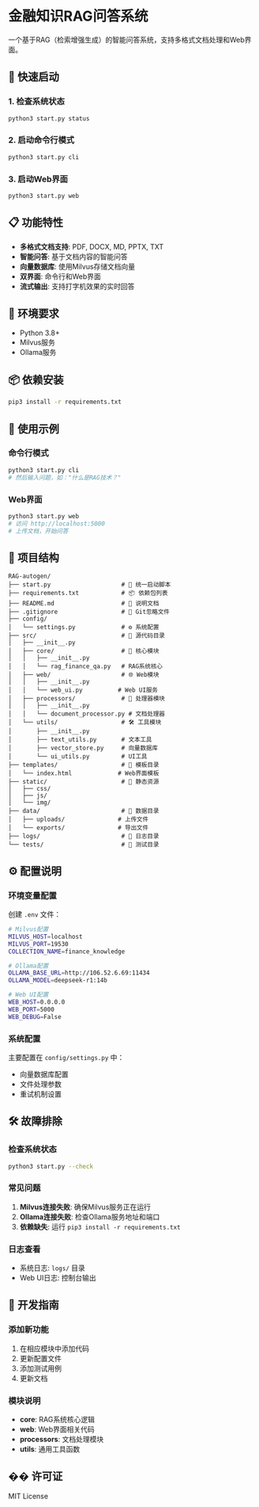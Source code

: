 # 金融知识RAG问答系统

一个基于RAG（检索增强生成）的智能问答系统，支持多格式文档处理和Web界面。

## 🚀 快速启动

### 1. 检查系统状态
```bash
python3 start.py status
```

### 2. 启动命令行模式
```bash
python3 start.py cli
```

### 3. 启动Web界面
```bash
python3 start.py web
```

## 📋 功能特性

- **多格式文档支持**: PDF, DOCX, MD, PPTX, TXT
- **智能问答**: 基于文档内容的智能问答
- **向量数据库**: 使用Milvus存储文档向量
- **双界面**: 命令行和Web界面
- **流式输出**: 支持打字机效果的实时回答

## 🔧 环境要求

- Python 3.8+
- Milvus服务
- Ollama服务

## 📦 依赖安装

```bash
pip3 install -r requirements.txt
```

## 🎯 使用示例

### 命令行模式
```bash
python3 start.py cli
# 然后输入问题，如："什么是RAG技术？"
```

### Web界面
```bash
python3 start.py web
# 访问 http://localhost:5000
# 上传文档，开始问答
```

## 📁 项目结构

```
RAG-autogen/
├── start.py                    # 🚀 统一启动脚本
├── requirements.txt            # 📦 依赖包列表
├── README.md                   # 📖 说明文档
├── .gitignore                  # 🚫 Git忽略文件
├── config/
│   └── settings.py             # ⚙️ 系统配置
├── src/                        # 📁 源代码目录
│   ├── __init__.py
│   ├── core/                   # 🧠 核心模块
│   │   ├── __init__.py
│   │   └── rag_finance_qa.py   # RAG系统核心
│   ├── web/                    # 🌐 Web模块
│   │   ├── __init__.py
│   │   └── web_ui.py          # Web UI服务
│   ├── processors/             # 📄 处理器模块
│   │   ├── __init__.py
│   │   └── document_processor.py # 文档处理器
│   └── utils/                  # 🛠️ 工具模块
│       ├── __init__.py
│       ├── text_utils.py       # 文本工具
│       ├── vector_store.py     # 向量数据库
│       └── ui_utils.py         # UI工具
├── templates/                  # 🎨 模板目录
│   └── index.html             # Web界面模板
├── static/                     # 📱 静态资源
│   ├── css/
│   ├── js/
│   └── img/
├── data/                       # 💾 数据目录
│   ├── uploads/               # 上传文件
│   └── exports/               # 导出文件
├── logs/                       # 📝 日志目录
└── tests/                      # 🧪 测试目录
```

## ⚙️ 配置说明

### 环境变量配置
创建 `.env` 文件：
```bash
# Milvus配置
MILVUS_HOST=localhost
MILVUS_PORT=19530
COLLECTION_NAME=finance_knowledge

# Ollama配置
OLLAMA_BASE_URL=http://106.52.6.69:11434
OLLAMA_MODEL=deepseek-r1:14b

# Web UI配置
WEB_HOST=0.0.0.0
WEB_PORT=5000
WEB_DEBUG=False
```

### 系统配置
主要配置在 `config/settings.py` 中：
- 向量数据库配置
- 文件处理参数
- 重试机制设置

## 🛠️ 故障排除

### 检查系统状态
```bash
python3 start.py --check
```

### 常见问题
1. **Milvus连接失败**: 确保Milvus服务正在运行
2. **Ollama连接失败**: 检查Ollama服务地址和端口
3. **依赖缺失**: 运行 `pip3 install -r requirements.txt`

### 日志查看
- 系统日志: `logs/` 目录
- Web UI日志: 控制台输出

## 🔄 开发指南

### 添加新功能
1. 在相应模块中添加代码
2. 更新配置文件
3. 添加测试用例
4. 更新文档

### 模块说明
- **core**: RAG系统核心逻辑
- **web**: Web界面相关代码
- **processors**: 文档处理模块
- **utils**: 通用工具函数

## �� 许可证

MIT License 